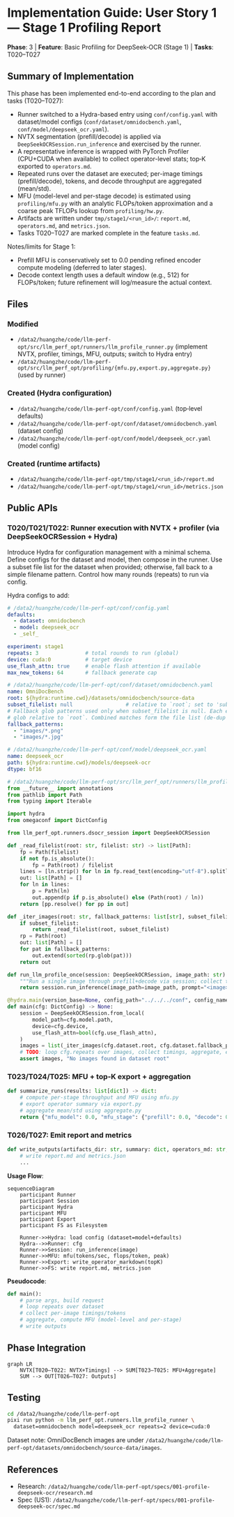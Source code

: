 # Implementation Guide: User Story 1 — Stage 1 Profiling Report

**Phase**: 3 | **Feature**: Basic Profiling for DeepSeek‑OCR (Stage 1) | **Tasks**: T020–T027

## Summary of Implementation

This phase has been implemented end-to-end according to the plan and tasks (T020–T027):

- Runner switched to a Hydra-based entry using `conf/config.yaml` with dataset/model configs (`conf/dataset/omnidocbench.yaml`, `conf/model/deepseek_ocr.yaml`).
- NVTX segmentation (prefill/decode) is applied via `DeepSeekOCRSession.run_inference` and exercised by the runner.
- A representative inference is wrapped with PyTorch Profiler (CPU+CUDA when available) to collect operator-level stats; top‑K exported to `operators.md`.
- Repeated runs over the dataset are executed; per-image timings (prefill/decode), tokens, and decode throughput are aggregated (mean/std).
- MFU (model-level and per-stage decode) is estimated using `profiling/mfu.py` with an analytic FLOPs/token approximation and a coarse peak TFLOPs lookup from `profiling/hw.py`.
- Artifacts are written under `tmp/stage1/<run_id>/`: `report.md`, `operators.md`, and `metrics.json`.
- Tasks T020–T027 are marked complete in the feature `tasks.md`.

Notes/limits for Stage 1:
- Prefill MFU is conservatively set to 0.0 pending refined encoder compute modeling (deferred to later stages).
- Decode context length uses a default window (e.g., 512) for FLOPs/token; future refinement will log/measure the actual context.

## Files

### Modified
- `/data2/huangzhe/code/llm-perf-opt/src/llm_perf_opt/runners/llm_profile_runner.py` (implement NVTX, profiler, timings, MFU, outputs; switch to Hydra entry)
- `/data2/huangzhe/code/llm-perf-opt/src/llm_perf_opt/profiling/{mfu.py,export.py,aggregate.py}` (used by runner)

### Created (Hydra configuration)
- `/data2/huangzhe/code/llm-perf-opt/conf/config.yaml` (top‑level defaults)
- `/data2/huangzhe/code/llm-perf-opt/conf/dataset/omnidocbench.yaml` (dataset config)
- `/data2/huangzhe/code/llm-perf-opt/conf/model/deepseek_ocr.yaml` (model config)

### Created (runtime artifacts)
- `/data2/huangzhe/code/llm-perf-opt/tmp/stage1/<run_id>/report.md`
- `/data2/huangzhe/code/llm-perf-opt/tmp/stage1/<run_id>/metrics.json`

## Public APIs

### T020/T021/T022: Runner execution with NVTX + profiler (via DeepSeekOCRSession + Hydra)

Introduce Hydra for configuration management with a minimal schema. Define configs for the dataset and model, then compose in the runner. Use a subset file list for the dataset when provided; otherwise, fall back to a simple filename pattern. Control how many rounds (repeats) to run via config.

Hydra configs to add:

```yaml
# /data2/huangzhe/code/llm-perf-opt/conf/config.yaml
defaults:
  - dataset: omnidocbench
  - model: deepseek_ocr
  - _self_

experiment: stage1
repeats: 3               # total rounds to run (global)
device: cuda:0           # target device
use_flash_attn: true     # enable flash attention if available
max_new_tokens: 64       # fallback generate cap
```

```yaml
# /data2/huangzhe/code/llm-perf-opt/conf/dataset/omnidocbench.yaml
name: OmniDocBench
root: ${hydra:runtime.cwd}/datasets/omnidocbench/source-data
subset_filelist: null                 # relative to `root`; set to 'subsets/dev-20.txt' to use a subset
# Fallback glob patterns used only when subset_filelist is null. Each entry is a
# glob relative to `root`. Combined matches form the file list (de-dup left to caller).
fallback_patterns:
  - "images/*.png"
  - "images/*.jpg"
```

```yaml
# /data2/huangzhe/code/llm-perf-opt/conf/model/deepseek_ocr.yaml
name: deepseek_ocr
path: ${hydra:runtime.cwd}/models/deepseek-ocr
dtype: bf16
```

```python
# /data2/huangzhe/code/llm-perf-opt/src/llm_perf_opt/runners/llm_profile_runner.py
from __future__ import annotations
from pathlib import Path
from typing import Iterable

import hydra
from omegaconf import DictConfig

from llm_perf_opt.runners.dsocr_session import DeepSeekOCRSession

def _read_filelist(root: str, filelist: str) -> list[Path]:
    fp = Path(filelist)
    if not fp.is_absolute():
        fp = Path(root) / filelist
    lines = [ln.strip() for ln in fp.read_text(encoding="utf-8").splitlines() if ln.strip()]
    out: list[Path] = []
    for ln in lines:
        p = Path(ln)
        out.append(p if p.is_absolute() else (Path(root) / ln))
    return [pp.resolve() for pp in out]

def _iter_images(root: str, fallback_patterns: list[str], subset_filelist: str | None) -> Iterable[Path]:
    if subset_filelist:
        return _read_filelist(root, subset_filelist)
    rp = Path(root)
    out: list[Path] = []
    for pat in fallback_patterns:
        out.extend(sorted(rp.glob(pat)))
    return out

def run_llm_profile_once(session: DeepSeekOCRSession, image_path: str) -> dict:
    """Run a single image through prefill+decode via session; collect timings/tokens."""
    return session.run_inference(image_path=image_path, prompt="<image>\n<|grounding|>Convert the document to markdown.")

@hydra.main(version_base=None, config_path="../../../conf", config_name="config")
def main(cfg: DictConfig) -> None:
    session = DeepSeekOCRSession.from_local(
        model_path=cfg.model.path,
        device=cfg.device,
        use_flash_attn=bool(cfg.use_flash_attn),
    )
    images = list(_iter_images(cfg.dataset.root, cfg.dataset.fallback_patterns, cfg.dataset.get("subset_filelist")))
    # TODO: loop cfg.repeats over images, collect timings, aggregate, export
    assert images, "No images found in dataset root"
```

### T023/T024/T025: MFU + top‑K export + aggregation

```python
def summarize_runs(results: list[dict]) -> dict:
    # compute per-stage throughput and MFU using mfu.py
    # export operator summary via export.py
    # aggregate mean/std using aggregate.py
    return {"mfu_model": 0.0, "mfu_stage": {"prefill": 0.0, "decode": 0.0}}
```

### T026/T027: Emit report and metrics

```python
def write_outputs(artifacts_dir: str, summary: dict, operators_md: str, raw_metrics: dict) -> None:
    # write report.md and metrics.json
    ...
```

**Usage Flow**:

```mermaid
sequenceDiagram
    participant Runner
    participant Session
    participant Hydra
    participant MFU
    participant Export
    participant FS as Filesystem

    Runner->>Hydra: load config (dataset=model+defaults)
    Hydra-->>Runner: cfg
    Runner->>Session: run_inference(image)
    Runner->>MFU: mfu(tokens/sec, flops/token, peak)
    Runner->>Export: write_operator_markdown(topK)
    Runner->>FS: write report.md, metrics.json
```

**Pseudocode**:

```python
def main():
    # parse args, build request
    # loop repeats over dataset
    # collect per-image timings/tokens
    # aggregate, compute MFU (model-level and per-stage)
    # write outputs
```

## Phase Integration

```mermaid
graph LR
    NVTX[T020–T022: NVTX+Timings] --> SUM[T023–T025: MFU+Aggregate]
    SUM --> OUT[T026–T027: Outputs]
```

## Testing

```bash
cd /data2/huangzhe/code/llm-perf-opt
pixi run python -m llm_perf_opt.runners.llm_profile_runner \
  dataset=omnidocbench model=deepseek_ocr repeats=2 device=cuda:0
```

Dataset note: OmniDocBench images are under `/data2/huangzhe/code/llm-perf-opt/datasets/omnidocbench/source-data/images`.

## References
- Research: `/data2/huangzhe/code/llm-perf-opt/specs/001-profile-deepseek-ocr/research.md`
- Spec (US1): `/data2/huangzhe/code/llm-perf-opt/specs/001-profile-deepseek-ocr/spec.md`
